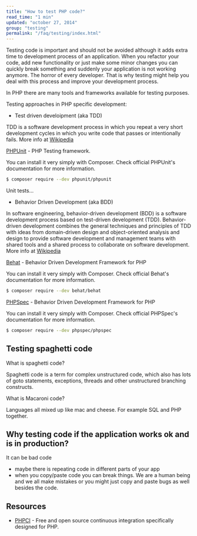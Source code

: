 ```yaml
---
title: "How to test PHP code?"
read_time: "1 min"
updated: "october 27, 2014"
group: "testing"
permalink: "/faq/testing/index.html"
---
```


Testing code is important and should not be avoided although it adds extra time to development process of an application.
When you refactor your code, add new functionality or just make some minor changes you can quickly break something and
suddenly your application is not working anymore. The horror of every developer. That is why testing might help you deal with this process and improve your development process.

In PHP there are many tools and frameworks available for testing purposes.

Testing approaches in PHP specific development:

* Test driven develoipment (aka TDD)

TDD is a software development process in which you repeat a very short development cycles in which you write code that passes or intentionally fails. More info at [Wikipedia](http://en.wikipedia.org/wiki/Test-driven_development)

[PHPUnit](https://phpunit.de/) - PHP Testing framework.

You can install it very simply with Composer. Check official PHPUnit's documentation for more information.

```bash
$ composer require --dev phpunit/phpunit
```

Unit tests...

* Behavior Driven Development (aka BDD)

In software engineering, behavior-driven development (BDD) is a software development process based on test-driven development (TDD). Behavior-driven development combines the general techniques and principles of TDD with ideas from domain-driven design and object-oriented analysis and design to provide software development and management teams with shared tools and a shared process to collaborate on software development. More info at [Wikipedia](http://en.wikipedia.org/wiki/Behavior-driven_development)

[Behat](http://docs.behat.org/en/v2.5/) - Behavior Driven Development Framework for PHP

You can install it very simply with Composer. Check official Behat's documentation for more information.

```bash
$ composer require --dev behat/behat
```

[PHPSpec](http://www.phpspec.net/) - Behavior Driven Development Framework for PHP

You can install it very simply with Composer. Check official PHPSpec's documentation for more information.

```bash
$ composer require --dev phpspec/phpspec
```

## Testing spaghetti code

What is spaghetti code?

Spaghetti code is a term for complex unstructured code, which also has lots of goto statements, exceptions, threads and other unstructured
branching constructs.

What is Macaroni code?

Languages all mixed up like mac and cheese. For example SQL and PHP together.

## Why testing code if the application works ok and is in production?

It can be bad code
- maybe there is repeating code in different parts of your app
- when you copy/paste code you can break things. We are a human being and we all make mistakes or you might just copy and paste bugs as well besides the code.

## Resources

* [PHPCI](https://www.phptesting.org/) - Free and open source continuous integration specifically designed for PHP.